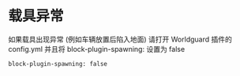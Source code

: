 # 载具异常

如果载具出现异常 (例如车辆放置后陷入地面) 请打开 Worldguard 插件的 config.yml 并且将 block-plugin-spawning: 设置为 false

```text
block-plugin-spawning: false
```

